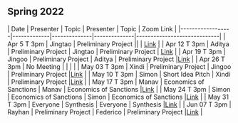 ## Spring 2022

| Date             | Presenter  | Topic     | Presenter   | Topic                  | Zoom Link |
|------------------|-------------|--------------|--------------|-----------------------------|
| Apr 5 T 3pm      | Jingtao     | Preliminary Project       || | [Link](https://uchicago.zoom.us/j/94737370292?pwd=S1BuK0t0VHArU1FBeUVIZkU5SU1Pdz09) |
| Apr 12 T 3pm     | Aditya      | Preliminary Project       | Jingtao | Preliminary Project | [Link](https://uchicago.zoom.us/j/94737370292?pwd=S1BuK0t0VHArU1FBeUVIZkU5SU1Pdz09) |
| Apr 19 T 3pm     | Jingoo      | Preliminary Project       | Aditya | Preliminary Project |[Link](https://uchicago.zoom.us/j/94737370292?pwd=S1BuK0t0VHArU1FBeUVIZkU5SU1Pdz09) |
| Apr 26 T 3pm     | No Meeting | | | |
| May 03 T 3pm     | Xindi       | Preliminary Project       | Jingoo | Preliminary Project |[Link](https://uchicago.zoom.us/j/94737370292?pwd=S1BuK0t0VHArU1FBeUVIZkU5SU1Pdz09) |
| May 10 T 3pm     | Simon       | Short Idea Pitch          | Xindi | Preliminary Project |[Link](https://uchicago.zoom.us/j/94737370292?pwd=S1BuK0t0VHArU1FBeUVIZkU5SU1Pdz09) |
| May 17 T 3pm     | Manav       | Economics of Sanctions       | Manav | Economics of Sanctions |[Link](https://uchicago.zoom.us/j/94737370292?pwd=S1BuK0t0VHArU1FBeUVIZkU5SU1Pdz09) |
| May 24 T 3pm     | Simon       | Economics of Sanctions       | Simon | Economics of Sanctions |[Link](https://uchicago.zoom.us/j/94737370292?pwd=S1BuK0t0VHArU1FBeUVIZkU5SU1Pdz09) |
| May 31 T 3pm     | Everyone    | Synthesis       | Everyone | Synthesis |[Link](https://uchicago.zoom.us/j/94737370292?pwd=S1BuK0t0VHArU1FBeUVIZkU5SU1Pdz09) |
| Jun 07 T 3pm     | Rayhan      | Preliminary Project       | Federico | Preliminary Project |[Link](https://uchicago.zoom.us/j/94737370292?pwd=S1BuK0t0VHArU1FBeUVIZkU5SU1Pdz09) |


